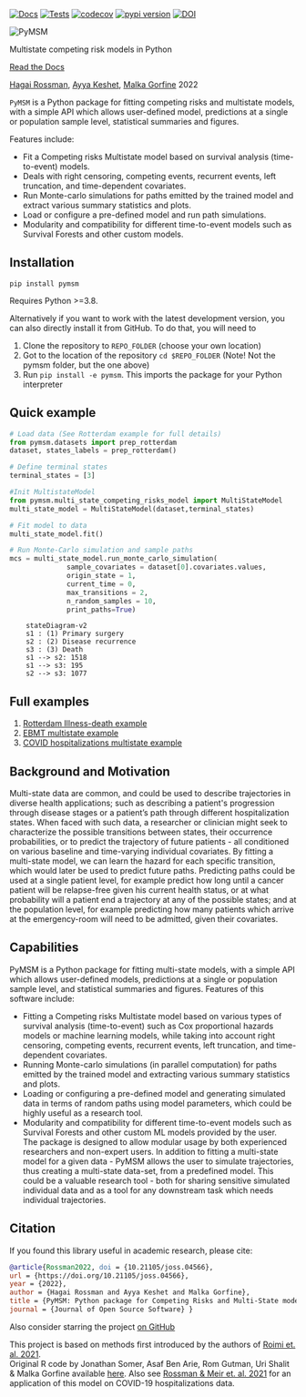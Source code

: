 [![Docs](https://github.com/hrossman/pymsm/actions/workflows/docs.yml/badge.svg)](https://hrossman.github.io/pymsm/)
[![Tests](https://github.com/hrossman/pymsm/actions/workflows/tests.yml/badge.svg)](https://github.com/hrossman/pymsm/actions/workflows/tests.yml)
[![codecov](https://codecov.io/gh/hrossman/pymsm/branch/main/graph/badge.svg?token=FG434UHSQ2)](https://codecov.io/gh/hrossman/pymsm)
[![pypi version](https://img.shields.io/pypi/v/pymsm)](https://pypi.org/project/pymsm/)
[![DOI](https://joss.theoj.org/papers/10.21105/joss.04566/status.svg)](https://doi.org/10.21105/joss.04566)

![PyMSM](https://github.com/hrossman/pymsm/blob/main/docs/pymsm_icon.svg)  

Multistate competing risk models in Python  
  
[Read the Docs](https://hrossman.github.io/pymsm/)  
  
[Hagai Rossman](https://hrossman.github.io/), [Ayya Keshet](https://github.com/ayya-keshet), [Malka Gorfine](https://www.tau.ac.il/~gorfinem/) 2022


`PyMSM` is a Python package for fitting competing risks and multistate models, with a simple API which allows user-defined model, predictions at a single or population sample level, statistical summaries and figures.  

Features include:

- Fit a Competing risks Multistate model based on survival analysis (time-to-event) models.
- Deals with right censoring, competing events, recurrent events, left truncation, and time-dependent covariates.
- Run Monte-carlo simulations for paths emitted by the trained model and extract various summary statistics and plots.
- Load or configure a pre-defined model and run path simulations.
- Modularity and compatibility for different time-to-event models such as Survival Forests and other custom models.


## Installation

```console
pip install pymsm
```
Requires Python >=3.8.  

Alternatively if you want to work with the latest development version, you can also directly install it from GitHub.
To do that, you will need to 
1. Clone the repository to `REPO_FOLDER` (choose your own location)
2. Got to the location of the repository `cd $REPO_FOLDER` (Note! Not the pymsm folder, but the one above)
3. Run `pip install -e pymsm`. This imports the package for your Python interpreter


## Quick example

```py linenums="1"
# Load data (See Rotterdam example for full details)
from pymsm.datasets import prep_rotterdam
dataset, states_labels = prep_rotterdam()

# Define terminal states
terminal_states = [3]

#Init MultistateModel
from pymsm.multi_state_competing_risks_model import MultiStateModel
multi_state_model = MultiStateModel(dataset,terminal_states)

# Fit model to data
multi_state_model.fit()

# Run Monte-Carlo simulation and sample paths
mcs = multi_state_model.run_monte_carlo_simulation(
              sample_covariates = dataset[0].covariates.values,
              origin_state = 1,
              current_time = 0,
              max_transitions = 2,
              n_random_samples = 10,
              print_paths=True)
```

```mermaid
    stateDiagram-v2
    s1 : (1) Primary surgery
    s2 : (2) Disease recurrence
    s3 : (3) Death
    s1 --> s2: 1518 
    s1 --> s3: 195 
    s2 --> s3: 1077 
```  


## Full examples
1. [Rotterdam Illness-death example](https://github.com/hrossman/pymsm/blob/main/docs/full_examples/Rotterdam_example.ipynb)
2. [EBMT multistate example](https://github.com/hrossman/pymsm/blob/main/docs/full_examples/EBMT_example.ipynb)
3. [COVID hospitalizations multistate example](https://github.com/hrossman/pymsm/blob/main/docs/full_examples/COVID_hospitalization_example.ipynb)  


## Background and Motivation
Multi-state data are common, and could be used to describe trajectories in diverse health applications; such as  describing a patient's progression through disease stages or a patient’s path through different hospitalization states. When faced with such data, a researcher or clinician might seek to characterize the possible transitions between states, their occurrence probabilities, or to predict the trajectory of future patients - all conditioned on various baseline and time-varying individual covariates. By fitting a multi-state model, we can learn the hazard for each specific transition, which would later be used to predict future paths. Predicting paths could be used at a single patient level, for example predict how long until a cancer patient will be relapse-free given his current health status, or at what probability will a patient end a trajectory at any of the possible states; and at the population level, for example predicting how many patients which arrive at the emergency-room will need to be admitted, given their covariates. 

## Capabilities
PyMSM is a Python package for fitting multi-state models, with a simple API which allows user-defined models, predictions at a single or population sample level, and statistical summaries and figures.
Features of this software include:  
- Fitting a Competing risks Multistate model based on various types of survival analysis (time-to-event) such as Cox proportional hazards models or machine learning models, while taking into account right censoring, competing events, recurrent events, left truncation, and time-dependent covariates.  
- Running Monte-carlo simulations (in parallel computation) for paths emitted by the trained model and extracting various summary statistics and plots.  
- Loading or configuring a pre-defined model and generating simulated data in terms of random paths using model parameters, which could be highly useful as a research tool.  
- Modularity and compatibility for different time-to-event models such as Survival Forests and other custom ML models provided by the user.  
The package is designed to allow modular usage by both experienced researchers and non-expert users. In addition to fitting a multi-state model for a given data - PyMSM allows the user to simulate trajectories, thus creating a multi-state data-set, from a predefined model. This could be a valuable research tool - both for sharing sensitive simulated individual data and as a tool for any downstream task which needs individual trajectories.  


## Citation

If you found this library useful in academic research, please cite:

```bibtex
@article{Rossman2022, doi = {10.21105/joss.04566},
url = {https://doi.org/10.21105/joss.04566},
year = {2022},
author = {Hagai Rossman and Ayya Keshet and Malka Gorfine},
title = {PyMSM: Python package for Competing Risks and Multi-State models for Survival Data},
journal = {Journal of Open Source Software} }
```

Also consider starring the project [on GitHub](https://github.com/hrossman/pymsm)

This project is based on methods first introduced by the authors of [Roimi et. al. 2021](https://academic.oup.com/jamia/article/28/6/1188/6105188).  
 Original R code by Jonathan Somer, Asaf Ben Arie, Rom Gutman, Uri Shalit & Malka Gorfine available [here](https://github.com/JonathanSomer/covid-19-multi-state-model).
 Also see [Rossman & Meir et. al. 2021](https://www.nature.com/articles/s41467-021-22214-z) for an application of this model on COVID-19 hospitalizations data.
